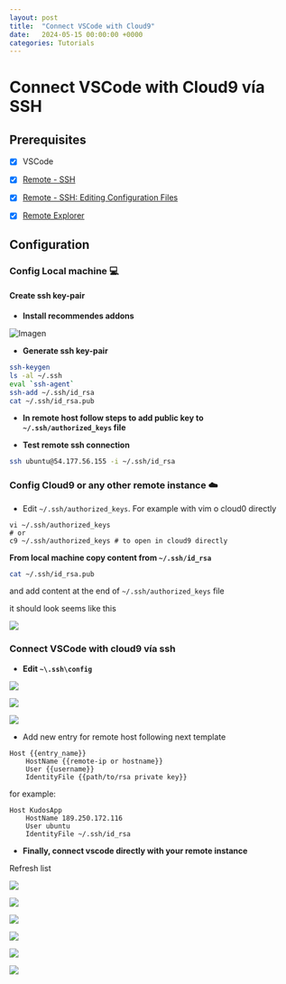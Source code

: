 ```yaml
---
layout: post
title:  "Connect VSCode with Cloud9"
date:   2024-05-15 00:00:00 +0000
categories: Tutorials
---
```


# Connect VSCode with Cloud9 vía SSH

## Prerequisites
- [x] VSCode
- [x] [Remote - SSH](https://marketplace.visualstudio.com/items?itemName=ms-vscode-remote.remote-ssh)
- [x] [Remote - SSH: Editing Configuration Files](https://marketplace.visualstudio.com/items?itemName=ms-vscode-remote.remote-ssh-edit)
- [x] [Remote Explorer](https://marketplace.visualstudio.com/items?itemName=ms-vscode.remote-explorer)


## Configuration

### Config Local machine 💻

#### Create ssh key-pair

- **Install recommendes addons**

![Imagen](https://i.imgur.com/TgVd7XZ.png)

- **Generate ssh key-pair**

```sh
ssh-keygen
ls -al ~/.ssh
eval `ssh-agent`
ssh-add ~/.ssh/id_rsa
cat ~/.ssh/id_rsa.pub
```

- **In remote host follow steps to add public key to `~/.ssh/authorized_keys` file**

- **Test remote ssh connection**

```sh
ssh ubuntu@54.177.56.155 -i ~/.ssh/id_rsa
```


### Config Cloud9 or any other remote instance ☁️

- Edit `~/.ssh/authorized_keys`. For example with vim o cloud0 directly

```
vi ~/.ssh/authorized_keys
# or
c9 ~/.ssh/authorized_keys # to open in cloud9 directly
```

**From  local machine copy content from `~/.ssh/id_rsa`**

```sh
cat ~/.ssh/id_rsa.pub
```

and add content at the end of `~/.ssh/authorized_keys` file

it should look seems like this

![](https://i.imgur.com/gnTlrho.png)


### Connect VSCode with cloud9 vía ssh

- **Edit `~\.ssh\config`**

![](https://i.imgur.com/l75lBco.png)

![](https://i.imgur.com/hLSe32v.png)

![](https://i.imgur.com/HgJJjy6.png)


- Add new entry for remote host following next template

```
Host {{entry_name}}
    HostName {{remote-ip or hostname}}
    User {{username}}
    IdentityFile {{path/to/rsa private key}}
```

for example:

```
Host KudosApp
    HostName 189.250.172.116
    User ubuntu
    IdentityFile ~/.ssh/id_rsa
```

- **Finally, connect vscode directly with your remote instance**

Refresh list

![](https://i.imgur.com/R70Cezi.png)

![](https://i.imgur.com/Jzpo79x.png)

![](https://i.imgur.com/Zj4INHT.png)

![](https://i.imgur.com/C7ZqoUH.png)

![](https://i.imgur.com/28lZOt9.png)

![](https://i.imgur.com/qky7vu3.png)



